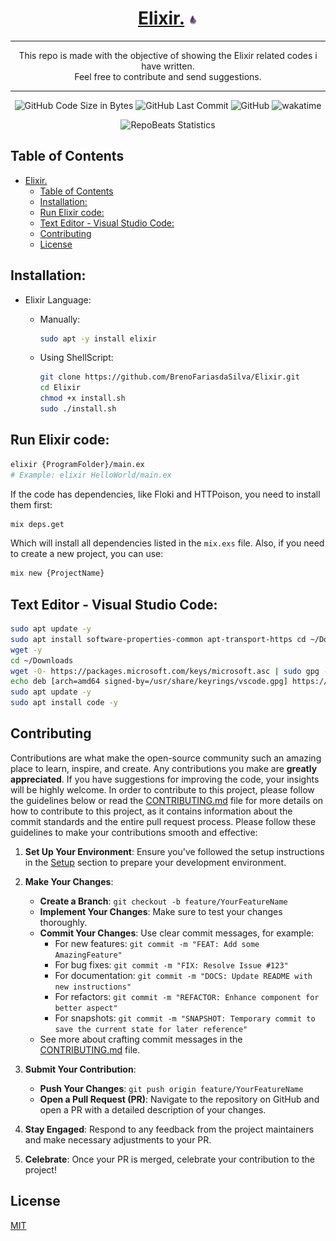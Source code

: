 <div align="center">
  
# [Elixir.](https://github.com/BrenoFariasdaSilva/Elixir) <img src="https://github.com/devicons/devicon/blob/master/icons/elixir/elixir-original.svg"  width="3%" height="3%">

</div>

<div align="center">
  
---

This repo is made with the objective of showing the Elixir related codes i have written. \
Feel free to contribute and send suggestions.
  
---

</div>

<div align="center">

![GitHub Code Size in Bytes](https://img.shields.io/github/languages/code-size/BrenoFariasdaSilva/Elixir)
![GitHub Last Commit](https://img.shields.io/github/last-commit/BrenoFariasdaSilva/Elixir)
![GitHub](https://img.shields.io/github/license/BrenoFariasdaSilva/Elixir)
![wakatime](https://wakatime.com/badge/github/BrenoFariasdaSilva/Elixir.svg)

</div>

<div align="center">
  
![RepoBeats Statistics](https://repobeats.axiom.co/api/embed/723c41838244a8a91d0f32bca980c00741d1162d.svg "Repobeats analytics image")

</div>

## Table of Contents
- [Elixir. ](#elixir-)
	- [Table of Contents](#table-of-contents)
	- [Installation:](#installation)
	- [Run Elixir code:](#run-elixir-code)
	- [Text Editor - Visual Studio Code:](#text-editor---visual-studio-code)
	- [Contributing](#contributing)
	- [License](#license)


## Installation:
* Elixir Language:

	* Manually:
		```bash
		sudo apt -y install elixir
		```

	* Using ShellScript:
		```bash
		git clone https://github.com/BrenoFariasdaSilva/Elixir.git
		cd Elixir
		chmod +x install.sh
		sudo ./install.sh
		```

## Run Elixir code:
```bash
elixir {ProgramFolder}/main.ex
# Example: elixir HelloWorld/main.ex
```
If the code has dependencies, like Floki and HTTPoison, you need to install them first:
```bash
mix deps.get
```
Which will install all dependencies listed in the `mix.exs` file. Also, if you need to create a new project, you can use:
```bash
mix new {ProjectName}
```

## Text Editor - Visual Studio Code:
```bash
sudo apt update -y
sudo apt install software-properties-common apt-transport-https cd ~/Downloads
wget -y
cd ~/Downloads
wget -O- https://packages.microsoft.com/keys/microsoft.asc | sudo gpg --dearmor | sudo tee /usr/share/keyrings/vscode.gpg
echo deb [arch=amd64 signed-by=/usr/share/keyrings/vscode.gpg] https://packages.microsoft.com/repos/vscode stable main | sudo tee /etc/apt/sources.list.d/vscode.list
sudo apt update -y
sudo apt install code -y
```

## Contributing

Contributions are what make the open-source community such an amazing place to learn, inspire, and create. Any contributions you make are **greatly appreciated**. If you have suggestions for improving the code, your insights will be highly welcome.
In order to contribute to this project, please follow the guidelines below or read the [CONTRIBUTING.md](CONTRIBUTING.md) file for more details on how to contribute to this project, as it contains information about the commit standards and the entire pull request process.
Please follow these guidelines to make your contributions smooth and effective:

1. **Set Up Your Environment**: Ensure you've followed the setup instructions in the [Setup](#setup) section to prepare your development environment.

2. **Make Your Changes**:
   - **Create a Branch**: `git checkout -b feature/YourFeatureName`
   - **Implement Your Changes**: Make sure to test your changes thoroughly.
   - **Commit Your Changes**: Use clear commit messages, for example:
     - For new features: `git commit -m "FEAT: Add some AmazingFeature"`
     - For bug fixes: `git commit -m "FIX: Resolve Issue #123"`
     - For documentation: `git commit -m "DOCS: Update README with new instructions"`
     - For refactors: `git commit -m "REFACTOR: Enhance component for better aspect"`
     - For snapshots: `git commit -m "SNAPSHOT: Temporary commit to save the current state for later reference"`
   - See more about crafting commit messages in the [CONTRIBUTING.md](CONTRIBUTING.md) file.

3. **Submit Your Contribution**:
   - **Push Your Changes**: `git push origin feature/YourFeatureName`
   - **Open a Pull Request (PR)**: Navigate to the repository on GitHub and open a PR with a detailed description of your changes.

4. **Stay Engaged**: Respond to any feedback from the project maintainers and make necessary adjustments to your PR.

5. **Celebrate**: Once your PR is merged, celebrate your contribution to the project!

## License
[MIT](https://choosealicense.com/licenses/mit/)
